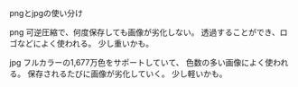 pngとjpgの使い分け

png
可逆圧縮で、何度保存しても画像が劣化しない。
透過することができ、ロゴなどによく使われる。
少し重いかも。

jpg
フルカラーの1,677万色をサポートしていて、
色数の多い画像によく使われる。
保存されるたびに画像が劣化していく。
少し軽いかも。
